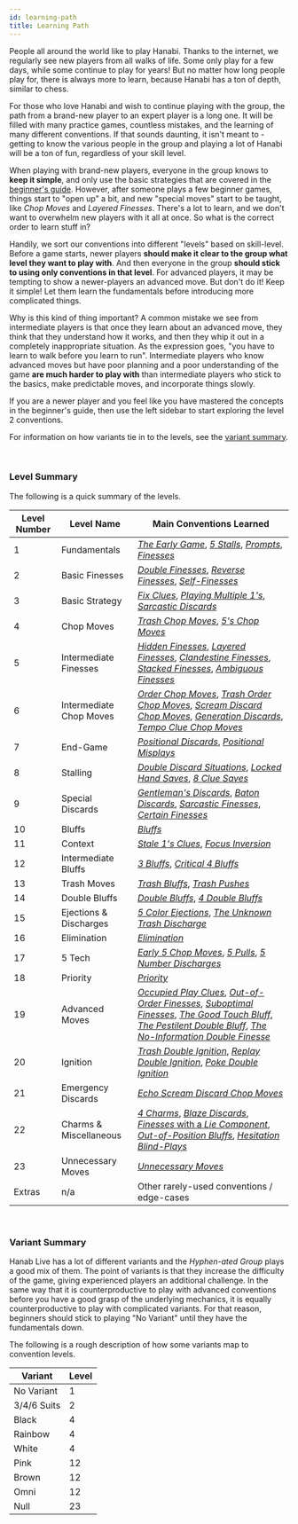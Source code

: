 ```yaml
---
id: learning-path
title: Learning Path
---
```


People all around the world like to play Hanabi. Thanks to the internet, we regularly see new players from all walks of life. Some only play for a few days, while some continue to play for years! But no matter how long people play for, there is always more to learn, because Hanabi has a ton of depth, similar to chess.

For those who love Hanabi and wish to continue playing with the group, the path from a brand-new player to an expert player is a long one. It will be filled with many practice games, countless mistakes, and the learning of many different conventions. If that sounds daunting, it isn't meant to - getting to know the various people in the group and playing a lot of Hanabi will be a ton of fun, regardless of your skill level.

When playing with brand-new players, everyone in the group knows to **keep it simple**, and only use the basic strategies that are covered in the [beginner's guide](beginner.md). However, after someone plays a few beginner games, things start to "open up" a bit, and new "special moves" start to be taught, like *Chop Moves* and *Layered Finesses*. There's a lot to learn, and we don't want to overwhelm new players with it all at once. So what is the correct order to learn stuff in?

Handily, we sort our conventions into different "levels" based on skill-level. Before a game starts, newer players **should make it clear to the group what level they want to play with**. And then everyone in the group **should stick to using only conventions in that level**. For advanced players, it may be tempting to show a newer-players an advanced move. But don't do it! Keep it simple! Let them learn the fundamentals before introducing more complicated things.

Why is this kind of thing important? A common mistake we see from intermediate players is that once they learn about an advanced move, they think that they understand how it works, and then they whip it out in a completely inappropriate situation. As the expression goes, "you have to learn to walk before you learn to run". Intermediate players who know advanced moves but have poor planning and a poor understanding of the game **are much harder to play with** than intermediate players who stick to the basics, make predictable moves, and incorporate things slowly.

If you are a newer player and you feel like you have mastered the concepts in the beginner's guide, then use the left sidebar to start exploring the level 2 conventions.

For information on how variants tie in to the levels, see the [variant summary](#variant-summary).

<br />

### Level Summary

The following is a quick summary of the levels.

| Level Number | Level Name              | Main Conventions Learned
| ------------ | ----------------------- | ------------------------
| 1            | Fundamentals            | *[The Early Game](level-1.md#the-early-game)*, *[5 Stalls](level-1.md#the-5-stall)*, *[Prompts](level-1.md#the-prompt)*, *[Finesses](level-1.md#the-finesse)*
| 2            | Basic Finesses          | *[Double Finesses](level-2.md#the-double-finesse--triple-finesse--quadruple-finesse)*, *[Reverse Finesses](level-2.md#the-reverse-finesse)*, *[Self-Finesses](level-2.md#the-self-finesse)*
| 3            | Basic Strategy          | *[Fix Clues](level-3.mdx#fix-clues)*, *[Playing Multiple 1's](level-3.mdx#playing-multiple-1s)*, *[Sarcastic Discards](level-3.mdx#the-sarcastic-discard)*
| 4            | Chop Moves              | *[Trash Chop Moves](level-4.mdx#the-trash-chop-move)*, *[5's Chop Moves](level-4.mdx#the-5s-chop-move-5cm)*
| 5            | Intermediate Finesses   | *[Hidden Finesses](level-5.mdx#the-hidden-finesse)*, *[Layered Finesses](level-5.mdx#the-layered-finesse)*, *[Clandestine Finesses](level-5.mdx#the-clandestine-finesse)*, *[Stacked Finesses](level-5.mdx#the-stacked-finesse)*, *[Ambiguous Finesses](level-5.mdx#the-ambiguous-finesse)*
| 6            | Intermediate Chop Moves | *[Order Chop Moves](level-6.mdx#the-order-chop-move-ocm)*, *[Trash Order Chop Moves](level-6.mdx#the-trash-order-chop-move-tocm)*, *[Scream Discard Chop Moves](level-6.mdx#the-scream-discard-chop-move-sdcm)*, *[Generation Discards](level-6.mdx#the-generation-discard)*, *[Tempo Clue Chop Moves](level-6.mdx#the-tempo-clue-chop-move)*
| 7            | End-Game                | *[Positional Discards](level-7.md#the-positional-discard-indicating-a-play-with-a-discard)*, *[Positional Misplays](level-7.md#the-positional-misplay-indicating-a-play-with-a-misplay)*
| 8            | Stalling                | *[Double Discard Situations](level-8.md#double-discard-situations-severity-2-stalling)*, *[Locked Hand Saves](level-8.md#the-locked-hand-save-lhs)*, *[8 Clue Saves](level-8.md#the-8-clue-save-8cs)*
| 9            | Special Discards        | *[Gentleman's Discards](level-9.md#the-gentlemans-discard)*, *[Baton Discards](level-9.md#the-baton-discard)*, *[Sarcastic Finesses](level-9.md#the-sarcastic-finesse)*, *[Certain Finesses](level-9.md#the-certain-finesse--the-certain-discard)*
| 10           | Bluffs                  | *[Bluffs](level-10.md#the-bluff)*
| 11           | Context                 | *[Stale 1's Clues](level-11.md#the-stale-1s-clue)*, *[Focus Inversion](level-11.md#focus-inversion)*
| 12           | Intermediate Bluffs     | *[3 Bluffs](level-12.md#the-3-bluff)*, *[Critical 4 Bluffs](level-12.md#the-critical-4-bluff)*
| 13           | Trash Moves             | *[Trash Bluffs](level-13.md#the-trash-bluff)*, *[Trash Pushes](level-13.md#the-trash-push)*
| 14           | Double Bluffs           | *[Double Bluffs](level-14.md#the-double-bluff)*, *[4 Double Bluffs](level-14.md#the-4-double-bluff--the-5-double-bluff)*
| 15           | Ejections & Discharges  | *[5 Color Ejections](level-15.md#the-5-color-ejection-5ce)*, *[The Unknown Trash Discharge](level-15.md#the-unknown-trash-discharge-1-for-1-form-utd)*
| 16           | Elimination             | *[Elimination](level-16.md#elimination--elimination-notes)*
| 17           | 5 Tech                  | *[Early 5 Chop Moves](level-17.md#the-early-5s-chop-move)*, *[5 Pulls](level-17.md#the-5-pull)*, *[5 Number Discharges](level-17.md#5-number-discharge-5nd)*
| 18           | Priority                | *[Priority](level-18.md#the-priority-prompt--the-priority-finesse)*
| 19           | Advanced Moves          | *[Occupied Play Clues](level-19.md#the-occupied-play-clue--the-occupied-finesse-opc)*, *[Out-of-Order Finesses](level-19.md#the-out-of-order-finesse)*, *[Suboptimal Finesses](level-19.md#the-suboptimal-prompt--the-suboptimal-finesse--the-suboptimal-bluff)*, *[The Good Touch Bluff](level-19.md#the-good-touch-bluff)*, *[The Pestilent Double Bluff](level-19.md#the-pestilent-double-bluff-pdb)*, *[The No-Information Double Finesse](level-19.md#the-no-information-double-finesse)*
| 20           | Ignition                | *[Trash Double Ignition](level-20.md#the-trash-double-ignition)*, *[Replay Double Ignition](level-20.md#the-replay-double-ignition)*, *[Poke Double Ignition](level-20.md#the-poke-double-ignition)*
| 21           | Emergency Discards      | *[Echo Scream Discard Chop Moves](level-21.md#the-echo-scream-discard-chop-move)*
| 22           | Charms & Miscellaneous  | *[4 Charms](level-22.md#the-4-charm)*, *[Blaze Discards](level-22.md#the-blaze-discard)*, [*Finesses* with a *Lie Component*](level-22.md#finesses-with-a-lie-component), *[Out-of-Position Bluffs](level-22.md#the-out-of-position-bluff-oop--the-reverse-bluff)*, *[Hesitation Blind-Plays](level-22.md#the-hesitation-blind-play)*
| 23           | Unnecessary Moves       | *[Unnecessary Moves](level-23.md#unnecessary-moves)*
| Extras       | n/a                     | Other rarely-used conventions / edge-cases

<br />

### Variant Summary

Hanab Live has a lot of different variants and the *Hyphen-ated Group* plays a good mix of them. The point of variants is that they increase the difficulty of the game, giving experienced players an additional challenge. In the same way that it is counterproductive to play with advanced conventions before you have a good grasp of the underlying mechanics, it is equally counterproductive to play with complicated variants. For that reason, beginners should stick to playing "No Variant" until they have the fundamentals down.

The following is a rough description of how some variants map to convention levels.

| Variant    | Level
| ----------- | -----
| No Variant  | 1
| 3/4/6 Suits | 2
| Black       | 4
| Rainbow     | 4
| White       | 4
| Pink        | 12
| Brown       | 12
| Omni        | 12
| Null        | 23
